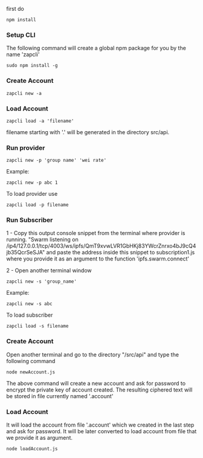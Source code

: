 first do
```
npm install
```
### Setup CLI

The following command will create a global npm package for you by the name 'zapcli'
```
sudo npm install -g
```

### Create Account


```
zapcli new -a
```
### Load Account

```
zapcli load -a 'filename'
```
filename starting with '.' will be generated in the directory src/api.
### Run provider


```
zapcli new -p 'group name' 'wei rate'
```
Example:
```
zapcli new -p abc 1
```
To load provider use
```
zapcli load -p filename
```


### Run Subscriber

1 - Copy this output console snippet from the terminal where provider is running.
"Swarm listening on /ip4/127.0.0.1/tcp/4003/ws/ipfs/QmT9xvwLVR1GbHKj83YWcrZnrxo4bJ9cQ4jb35QcrSeSJA"
and paste the address inside this snippet to subscription1.js where you provide it as an argument to the function 'ipfs.swarm.connect'

2 - Open another terminal window

```
zapcli new -s 'group_name'
```
Example:

```
zapcli new -s abc
```
To load subscriber
```
zapcli load -s filename
```
### Create Account

Open another terminal and go to the directory "/src/api" and type the following command

```
node newAccount.js
```
The above command will create a new account and ask for password to encrypt the private key of account created. The resulting ciphered text will be stored in file currently named '.account'



### Load Account
It will load the account from file '.account' which we created in the last step and ask for password. It will be later converted to load account from file that we provide it as argument.
```
node loadAccount.js
```

